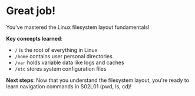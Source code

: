 # Great job!

You've mastered the Linux filesystem layout fundamentals!

**Key concepts learned**:
- `/` is the root of everything in Linux
- `/home` contains user personal directories
- `/var` holds variable data like logs and caches
- `/etc` stores system configuration files

**Next steps**: Now that you understand the filesystem layout, you're ready to learn navigation commands in S02L01 (pwd, ls, cd)!